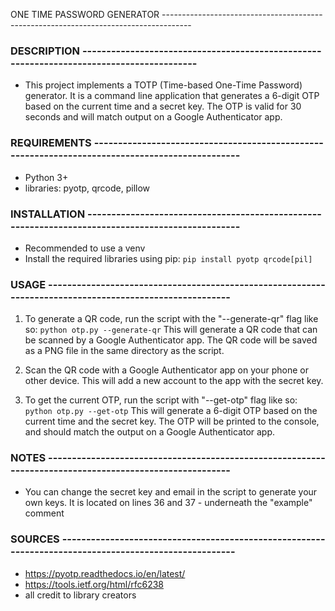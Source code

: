 ONE TIME PASSWORD GENERATOR -------------------------------------------------------------------------------------

### DESCRIPTION -----------------------------------------------------------------------------------------
 - This project implements a TOTP (Time-based One-Time Password) generator. It is a command line application that generates a 6-digit OTP based on the current time and a secret key. The OTP is valid for 30 seconds and will match output on a Google Authenticator app.

### REQUIREMENTS ------------------------------------------------------------------------------------------------
- Python 3+
- libraries: pyotp, qrcode, pillow

### INSTALLATION -------------------------------------------------------------------------------------------------
- Recommended to use a venv
- Install the required libraries using pip: `pip install pyotp qrcode[pil]`

### USAGE --------------------------------------------------------------------------------------------------------
1. To generate a QR code, run the script with the "--generate-qr" flag like so:
       `python otp.py --generate-qr`
       This will generate a QR code that can be scanned by a Google Authenticator app. The QR code will be saved as a PNG file in the same directory as the script.

2. Scan the QR code with a Google Authenticator app on your phone or other device. This will add a new account to the app with the secret key.

3. To get the current OTP, run the script with "--get-otp" flag like so:
       `python otp.py --get-otp`
       This will generate a 6-digit OTP based on the current time and the secret key. The OTP will be printed to the console, and should match the output on a Google Authenticator app.

### NOTES --------------------------------------------------------------------------------------------------------
- You can change the secret key and email in the script to generate your own keys. It is located on lines 36 and 37 - underneath the "example" comment

### SOURCES ------------------------------------------------------------------------------------------------------
- https://pyotp.readthedocs.io/en/latest/
- https://tools.ietf.org/html/rfc6238
- all credit to library creators